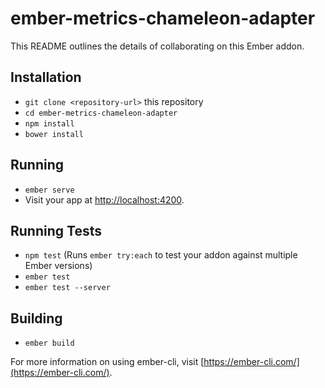 # ember-metrics-chameleon-adapter

This README outlines the details of collaborating on this Ember addon.

## Installation

* `git clone <repository-url>` this repository
* `cd ember-metrics-chameleon-adapter`
* `npm install`
* `bower install`

## Running

* `ember serve`
* Visit your app at [http://localhost:4200](http://localhost:4200).

## Running Tests

* `npm test` (Runs `ember try:each` to test your addon against multiple Ember versions)
* `ember test`
* `ember test --server`

## Building

* `ember build`

For more information on using ember-cli, visit [https://ember-cli.com/](https://ember-cli.com/).
